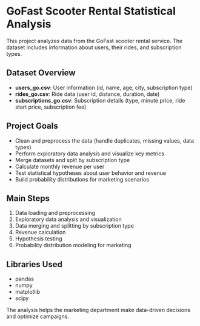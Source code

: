 # GoFast Scooter Rental Statistical Analysis

This project analyzes data from the GoFast scooter rental service. The dataset includes information about users, their rides, and subscription types.

## Dataset Overview

- **users_go.csv**: User information (id, name, age, city, subscription type)
- **rides_go.csv**: Ride data (user id, distance, duration, date)
- **subscriptions_go.csv**: Subscription details (type, minute price, ride start price, subscription fee)

## Project Goals

- Clean and preprocess the data (handle duplicates, missing values, data types)
- Perform exploratory data analysis and visualize key metrics
- Merge datasets and split by subscription type
- Calculate monthly revenue per user
- Test statistical hypotheses about user behavior and revenue
- Build probability distributions for marketing scenarios

## Main Steps

1. Data loading and preprocessing
2. Exploratory data analysis and visualization
3. Data merging and splitting by subscription type
4. Revenue calculation
5. Hypothesis testing
6. Probability distribution modeling for marketing

## Libraries Used

- pandas
- numpy
- matplotlib
- scipy

The analysis helps the marketing department make data-driven decisions and optimize campaigns.
